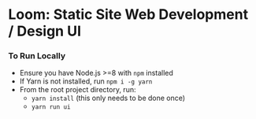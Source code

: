 # Loom: Static Site Web Development / Design UI

### To Run Locally
* Ensure you have Node.js >=8 with `npm` installed
* If Yarn is not installed, run `npm i -g yarn`
* From the root project directory, run:
  * `yarn install` (this only needs to be done once)
  * `yarn run ui`